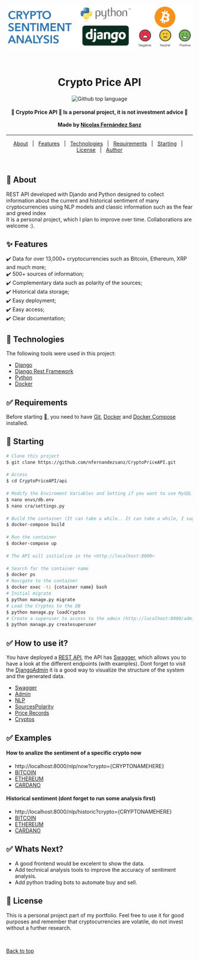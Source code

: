 <div align="center" id="top"> 
  <img src="./image.jpeg" alt="Crypto Price API" />

  &#xa0;

  <!-- <a href="https://cryptopriceapi.netlify.app">Demo</a> -->
</div>

<h1 align="center">Crypto Price API</h1>

<p align="center">
  <img alt="Github top language" src="https://img.shields.io/github/languages/top/nfernandezsanz/CryptoPriceAPI?color=56BEB8">


  <!-- <img alt="Github issues" src="https://img.shields.io/github/issues/{{YOUR_GITHUB_USERNAME}}/crypto-price-api?color=56BEB8" /> -->

  <!-- <img alt="Github forks" src="https://img.shields.io/github/forks/{{YOUR_GITHUB_USERNAME}}/crypto-price-api?color=56BEB8" /> -->

  <!-- <img alt="Github stars" src="https://img.shields.io/github/stars/{{YOUR_GITHUB_USERNAME}}/crypto-price-api?color=56BEB8" /> -->
</p>

<!-- Status -->

<h4 align="center"> 
	🚧  Crypto Price API 🚀 Is a personal project, it is not investment advice 🚧<br><br>
  Made by <a href="https://github.com/nfernandezsanz" target="_blank">Nicolas Fernández Sanz</a>

</h4> 

<hr>

<p align="center">
  <a href="#dart-about">About</a> &#xa0; | &#xa0; 
  <a href="#sparkles-features">Features</a> &#xa0; | &#xa0;
  <a href="#rocket-technologies">Technologies</a> &#xa0; | &#xa0;
  <a href="#white_check_mark-requirements">Requirements</a> &#xa0; | &#xa0;
  <a href="#checkered_flag-starting">Starting</a> &#xa0; | &#xa0;
  <a href="#memo-license">License</a> &#xa0; | &#xa0;
  <a href="https://github.com/{{YOUR_GITHUB_USERNAME}}" target="_blank">Author</a>
</p>

<br>

## :dart: About ##

REST API developed with Djando and Python designed to collect information about the current and historical sentiment of many cryptocurrencies using NLP models and classic information such as the fear and greed index<br>It is a personal project, which I plan to improve over time. Collaborations are welcome :).
## :sparkles: Features ##
:heavy_check_mark: Data for over 13,000+ cryptocurrencies such as Bitcoin, Ethereum, XRP and much more;\
:heavy_check_mark: 500+ sources of information;\
:heavy_check_mark: Complementary data such as polarity of the sources;\
:heavy_check_mark: Historical data storage;\
:heavy_check_mark: Easy deployment;\
:heavy_check_mark: Easy access;\
:heavy_check_mark: Clear documentation;

## :rocket: Technologies ##

The following tools were used in this project:

- [Django](https://www.djangoproject.com/)
- [Django Rest Framework](https://www.django-rest-framework.org/)
- [Python](https://www.python.org/)
- [Docker](https://www.docker.com/)

## :white_check_mark: Requirements ##

Before starting :checkered_flag:, you need to have [Git](https://git-scm.com), [Docker](https://www.docker.com/) and [Docker Compose](https://docs.docker.com/engine/reference/commandline/compose/) installed.

## :checkered_flag: Starting ##

```bash
# Clone this project
$ git clone https://github.com/nfernandezsanz/CryptoPriceAPI.git

# Access
$ cd CryptoPriceAPI/api

# Modify the Enviroment Variables and Setting if you want to use MySQL or PostgreSQL instead of SQLLite
$ nano envs/db.env
$ nano cra/settings.py

# Build the container (It can take a while.. It can take a while, I suggest a coffee)
$ docker-compose build 

# Run the container
$ docker-compose up 

# The API will initialize in the <http://localhost:8000>

# Search for the container name
$ docker ps
# Navigate to the container
$ docker exec -ti {cotainer name} bash
# Initial migrate
$ python manage.py migrate
# Load the Cryptos to the DB
$ python manage.py loadCryptos
# Create a superuser to access to the admin (http://localhost:8000/admin)
$ python manage.py createsuperuser

```
## :white_check_mark: How to use it? ##

You have deployed a [REST API](https://restfulapi.net/), the API has [Swagger](https://swagger.io/), which allows you to have a look at the different endpoints (with examples). Dont forget to visit the [DjangoAdmin](http://localhost:8000/admin) it is a good way to visualize the structure of the system and the generated data.

- [Swagger](http://localhost:8000/swagger/)
- [Admin](http://localhost:8000/admin)
- [NLP](http://localhost:8000/nlp/)
- [SourcesPolarity](http://localhost:8000/nlp/source)
- [Price Records](http://localhost:8000/price)
- [Cryptos](http://localhost:8000/crypto)

## :white_check_mark: Examples ##

<h4>How to analize the sentiment of a specific crypto now</h4>

- http://localhost:8000/nlp/now?crypto={CRYPTONAMEHERE}
- [BITCOIN](http://localhost:8000/nlp/now?crypto=bitcoin)
- [ETHEREUM](http://localhost:8000/nlp/now?crypto=ethereum)
- [CARDANO](http://localhost:8000/nlp/now?crypto=cardano)

<h4>Historical sentiment (dont forget to run some analysis first)</h4>

- http://localhost:8000/nlp/historic?crypto={CRYPTONAMEHERE}
- [BITCOIN](http://localhost:8000/nlp/historic?crypto=bitcoin)
- [ETHEREUM](http://localhost:8000/nlp/historic?crypto=ethereum)
- [CARDANO](http://localhost:8000/nlp/historic?crypto=cardano)



## :white_check_mark: Whats Next? ##

- A good frontend would be excelent to show the data.
- Add technical analysis tools to improve the accuracy of sentiment analysis. 
- Add python trading bots to automate buy and sell. 

## :memo: License ##

This is a personal project part of my portfolio. Feel free to use it for good purposes and remember that cryptocurrencies are volatile, do not invest without a further research.


&#xa0;

<a href="#top">Back to top</a>
